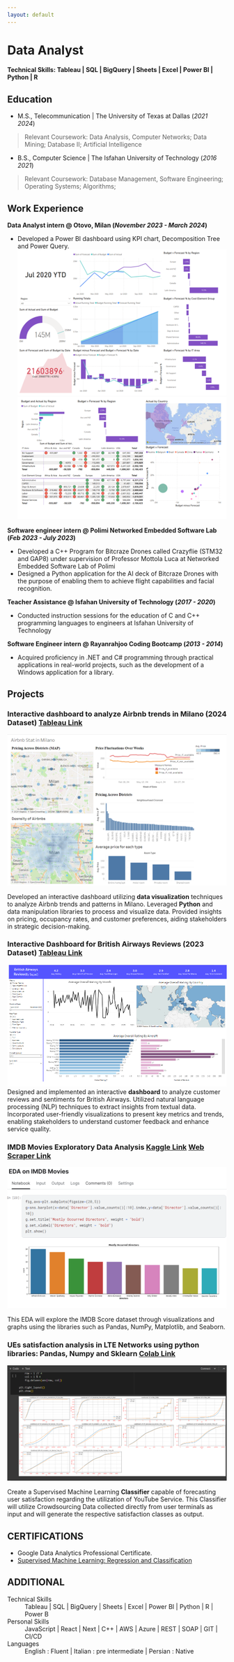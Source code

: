 ```yaml
---
layout: default
---
```

# Data Analyst

#### Technical Skills: Tableau | SQL | BigQuery | Sheets | Excel | Power BI | Python | R

## Education
- M.S., Telecommunication	| The University of Texas at Dallas (_2021 2024_)
> Relevant Coursework: Data Analysis, Computer Networks; Data Mining; Database II; Artificial Intelligence


- B.S., Computer Science | The Isfahan University of Technology (_2016 2021_)
> Relevant Coursework: Database Management, Software Engineering; Operating Systems; Algorithms; 

## Work Experience
**Data Analyst intern @ Otovo, Milan   (_November 2023 - March 2024_)**
- Developed a Power BI dashboard using KPI chart, Decomposition Tree and Power Query.
![Power BI dashboard1](/assets/img/itspendimage1.PNG)
![Power BI dashboard2](/assets/img/itspendimage2.PNG)

**Software engineer intern @ Polimi Networked Embedded Software Lab  (_Feb 2023 - July 2023_)**
- Developed a C++ Program for Bitcraze Drones called Crazyflie (STM32 and GAP8) under supervision of Professor Mottola Luca at Networked Embedded Software Lab of Polimi
- Designed a Python application for the AI deck of Bitcraze Drones with the purpose of enabling them to achieve flight capabilities and facial recognition.

**Teacher Assistance @ Isfahan University of Technology (_2017 - 2020_)**
- Conducted instruction sessions for the education of C and C++ programming languages to engineers at Isfahan University of Technology

**Software Engineer intern @ Rayanrahjoo Coding Bootcamp (_2013 - 2014_)**
- Acquired proficiency in .NET and C# programming through practical applications in real-world projects, such as the development of a Windows application for a library.


## Projects
### Interactive dashboard to analyze Airbnb trends in Milano (2024 Dataset) [Tableau Link](https://public.tableau.com/app/profile/sajjad.goudarzi/viz/AnalysisofAirbnbinMilano2024/Dashboard1)
![Airbnb dashboard](/assets/img/airbnb_dash.PNG)

Developed an interactive dashboard utilizing **data visualization** techniques to analyze Airbnb trends and patterns in Milano. Leveraged **Python** and data manipulation libraries to process and visualize data. Provided insights on pricing, occupancy rates, and customer preferences, aiding stakeholders in strategic decision-making.



### Interactive Dashboard for British Airways Reviews (2023 Dataset) [Tableau Link](https://public.tableau.com/app/profile/sajjad.goudarzi/viz/Biritish_Airways_Reviews_2023/Dashboard1)
![BA dashboard](/assets/img/ba_reviews_dash.PNG)
Designed and implemented an interactive **dashboard** to analyze customer reviews and sentiments for British Airways. Utilized natural language processing (NLP) techniques to extract insights from textual data. Incorporated user-friendly visualizations to present key metrics and trends, enabling stakeholders to understand customer feedback and enhance service quality.


### IMDB Movies Exploratory Data Analysis [Kaggle Link](https://www.kaggle.com/code/sajjad2goudarzi/eda-on-imdb-movies) [Web Scraper Link](https://www.kaggle.com/sajjad2goudarzi/web-scraping-on-airlinequality-using-beautifulsoup)
![IMDB eda](/assets/img/IMDB_p1.PNG)

This EDA will explore the IMDB Score dataset through visualizations and graphs using the libraries such as Pandas, NumPy, Matplotlib, and Seaborn.


### UEs satisfaction analysis in LTE Networks using python libraries: Pandas, Numpy and Sklearn [Colab Link](https://colab.research.google.com/drive/1_ZEKnJM_po6nMygCTDeFGpglsFbxpo0V?usp=sharing)
![LTE Networks Classifier](/assets/img/mrn_p1.PNG)

Create a Supervised Machine Learning **Classifier** capable of forecasting user satisfaction regarding the utilization of YouTube Service. This Classifier will utilize Crowdsourcing Data collected directly from user terminals as input and will generate the respective satisfaction classes as output.



## CERTIFICATIONS
- Google Data Analytics Professional Certificate.
- [Supervised Machine Learning: Regression and Classification](https://www.coursera.org/account/accomplishments/verify/RJGKP7MEL6XP)


## ADDITIONAL

<dl>
<dt>Technical Skills</dt>
<dd>Tableau | SQL | BigQuery | Sheets | Excel | Power BI | Python | R | Power B</dd>
<dt>Personal Skills</dt>
<dd>JavaScript | React | Next | C++ | AWS | Azure | REST | SOAP | GIT | CI/CD</dd>
<dt>Languages </dt>
<dd>English : Fluent | Italian : pre intermediate | Persian : Native</dd>
</dl>